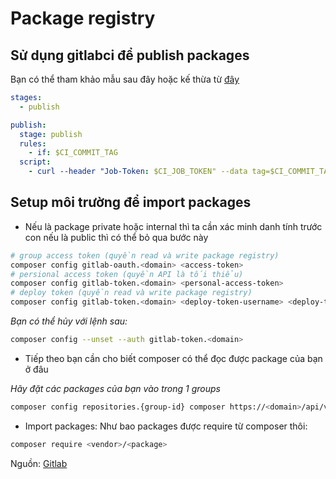 # Package registry

## Sử dụng gitlabci để publish packages

Bạn có thể tham khảo mẫu sau đây hoặc kế thừa từ [đây](../template/publish-package-registry.yml)

```yaml
stages:
  - publish

publish:
  stage: publish
  rules:
    - if: $CI_COMMIT_TAG
  script:
    - curl --header "Job-Token: $CI_JOB_TOKEN" --data tag=$CI_COMMIT_TAG "${CI_API_V4_URL}/projects/$CI_PROJECT_ID/packages/composer"
```

## Setup môi trường để import packages

- Nếu là package private hoặc internal thì ta cần xác minh danh tính trước con nếu là public thì có thể bỏ qua bước này

```bash
# group access token (quyền read và write package registry)
composer config gitlab-oauth.<domain> <access-token>
# persional access token (quyền API là tối thiểu)
composer config gitlab-token.<domain> <personal-access-token>
# deploy token (quyền read và write package registry)
composer config gitlab-token.<domain> <deploy-token-username> <deploy-token>
```

*Bạn có thể hủy với lệnh sau:*

```bash
composer config --unset --auth gitlab-token.<domain>
```

- Tiếp theo bạn cần cho biết composer có thể đọc được package của bạn ở đâu

*Hãy đặt các packages của bạn vào trong 1 groups*

```bash
composer config repositories.{group-id} composer https://<domain>/api/v4/group/{group-id}/-/packages/composer/
```

- Import packages: Như bao packages được require từ composer thôi:

```bash
composer require <vendor>/<package>
```

Nguồn: [Gitlab](https://docs.gitlab.com/ee/user/packages/composer_repository/index.html)
